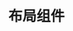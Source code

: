 <script setup>
  import demo from './demo.vue'
</script>

# 布局组件

<kd-preview comp-name="Layout" demo-name="demo">
  <demo></demo>
</kd-preview>
